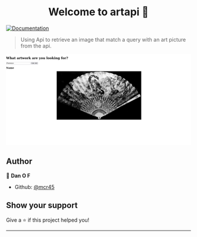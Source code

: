 <h1 align="center">Welcome to artapi 👋</h1>
<p>
  <a href="https://api.artic.edu/docs/" target="_blank">
    <img alt="Documentation" src="https://img.shields.io/badge/documentation-yes-brightgreen.svg" />
  </a>
</p>

> Using Api to retrieve an image that match a query with an art picture from the api.

![Screenshot](art.png)

## Author

👤 **Dan O F**

* Github: [@mcr45](https://github.com/mcr45)

## Show your support

Give a ⭐️ if this project helped you!

***